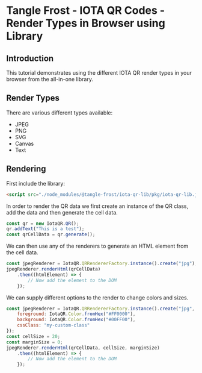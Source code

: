 # Tangle Frost - IOTA QR Codes - Render Types in Browser using Library

## Introduction

This tutorial demonstrates using the different IOTA QR render types in your browser from the all-in-one library.

## Render Types

There are various different types available:

* JPEG
* PNG
* SVG
* Canvas
* Text

## Rendering

First include the library:

```html
<script src="./node_modules/@tangle-frost/iota-qr-lib/pkg/iota-qr-lib.js"></script>
```

In order to render the QR data we first create an instance of the QR class, add the data and then generate the cell data.

```js
const qr = new IotaQR.QR();
qr.addText("This is a test");
const qrCellData = qr.generate();
```

We can then use any of the renderers to generate an HTML element from the cell data.

```js
const jpegRenderer = IotaQR.QRRendererFactory.instance().create("jpg");
jpegRenderer.renderHtml(qrCellData)
    .then((htmlElement) => {
        // Now add the element to the DOM
    });
```

We can supply different options to the render to change colors and sizes.

```js
const jpegRenderer = IotaQR.QRRendererFactory.instance().create("jpg", {
    foreground: IotaQR.Color.fromHex("#FF0000"),
    background: IotaQR.Color.fromHex("#00FF00"),
    cssClass: "my-custom-class"
});
const cellSize = 20;
const marginSize = 0;
jpegRenderer.renderHtml(qrCellData, cellSize, marginSize)
    .then((htmlElement) => {
        // Now add the element to the DOM
    });
```